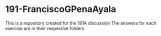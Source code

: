 # 191-FranciscoGPenaAyala
This is a repository created for the 191A discussion
The answers for each exercise are in their respective folders.
